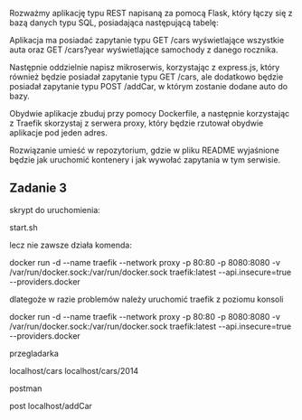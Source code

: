 Rozważmy aplikację typu REST napisaną za pomocą Flask, który łączy się z bazą danych typu SQL, posiadająca następującą tabelę:



Aplikacja ma posiadać zapytanie typu GET /cars wyświetlające wszystkie auta oraz GET /cars?year wyświetlające samochody z danego rocznika.

Następnie oddzielnie napisz mikroserwis, korzystając z express.js, który również będzie posiadał zapytanie typu GET /cars, ale dodatkowo będzie posiadał zapytanie typu POST /addCar, w którym zostanie dodane auto do bazy.

Obydwie aplikacje zbuduj przy pomocy Dockerfile, a następnie korzystając z Traefik  skorzystaj z serwera proxy, który będzie rzutował obydwie aplikacje pod jeden adres.

Rozwiązanie umieść w repozytorium, gdzie w pliku README wyjaśnione będzie jak uruchomić kontenery i jak wywołać zapytania w tym serwisie.

##  Zadanie 3

skrypt do uruchomienia:

start.sh

lecz nie zawsze działa komenda:

docker run -d --name traefik --network proxy -p 80:80 -p 8080:8080 -v /var/run/docker.sock:/var/run/docker.sock traefik:latest --api.insecure=true --providers.docker

dlategoże w razie problemów należy uruchomić traefik z poziomu konsoli

docker run -d --name traefik --network proxy -p 80:80 -p 8080:8080 -v /var/run/docker.sock:/var/run/docker.sock traefik:latest --api.insecure=true --providers.docker

przegladarka 

localhost/cars
localhost/cars/2014


postman

post  localhost/addCar